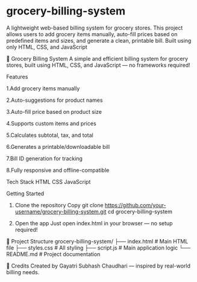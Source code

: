# grocery-billing-system
A lightweight web-based billing system for grocery stores. This project allows users to add grocery items manually, auto-fill prices based on predefined items and sizes, and generate a clean, printable bill. Built using only HTML, CSS, and JavaScript

🛒 Grocery Billing System
A simple and efficient billing system for grocery stores, built using HTML, CSS, and JavaScript — no frameworks required!

Features

 1.Add grocery items manually
 
 2.Auto-suggestions for product names
 
 3.Auto-fill price based on product size
 
 4.Supports custom items and prices
 
 5.Calculates subtotal, tax, and total
 
 6.Generates a printable/downloadable bill
 
 7.Bill ID generation for tracking
 
 8.Fully responsive and offline-compatible

Tech Stack
 HTML
 CSS
 JavaScript


Getting Started
 1. Clone the repository
 Copy
 git clone https://github.com/your-username/grocery-billing-system.git
 cd grocery-billing-system

2. Open the app
Just open index.html in your browser — no setup required!

📂 Project Structure
 grocery-billing-system/
 ├── index.html        # Main HTML file
 ├── styles.css        # All styling
 ├── script.js         # Main application logic
 └── README.md         # Project documentation

🙌 Credits
Created by Gayatri Subhash Chaudhari — inspired by real-world billing needs.
